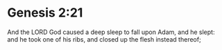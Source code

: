 # Genesis 2:21

And the LORD God caused a deep sleep to fall upon Adam, and he slept: and he took one of his ribs, and closed up the flesh instead thereof;